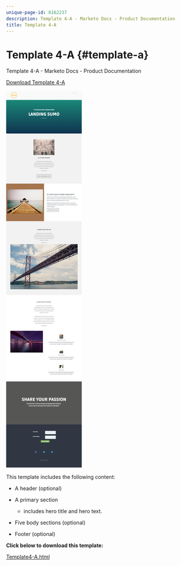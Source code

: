 ```yaml
---
unique-page-id: 8162237
description: Template 4-A - Marketo Docs - Product Documentation
title: Template 4-A
---
```


# Template 4-A {#template-a}

Template 4-A - Marketo Docs - Product Documentation

[Download Template 4-A](http://docs.marketo.com/download/attachments/8162237/template-4a.html?version=1&modificationdate=1435255108000&api=v2)

![](assets/image2015-6-29-16-3a2-3a6.png)

This template includes the following content:

* A header (optional)
* A primary section

    * includes hero title and hero text.

* Five body sections (optional)
* Footer (optional)

**Click below to download this template:**

[Template4-A.html](http://docs.marketo.com/download/attachments/8162237/template-4a.html?version=1&modificationdate=1435255108000&api=v2)
